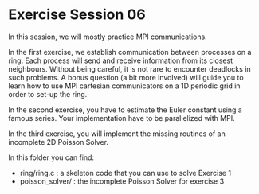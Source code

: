 # Exercise Session 06 #
In this session, we will mostly practice MPI communications.

In the first exercise, we establish communication between processes on a ring. Each process will send and receive information from its closest neighbours. Without being careful, it is not rare to encounter deadlocks in such problems. A bonus question (a bit more involved) will guide you to learn how to use MPI cartesian communicators on a 1D periodic grid in order to set-up the ring.  

In the second exercise, you have to estimate the Euler constant using a famous series. Your implementation have to be parallelized with MPI.

In the third exercise, you will implement the missing routines of an incomplete 2D Poisson Solver. 

In this folder you can find:

* ring/ring.c : a skeleton code that you can use to solve Exercise 1
* poisson_solver/ : the incomplete Poisson Solver for exercise 3
